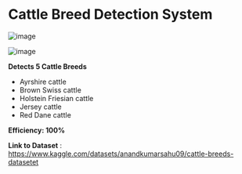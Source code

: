 # Cattle Breed Detection System

![image](https://github.com/MainakRepositor/Cow-Breed-Classifier/assets/64016811/ca3e63f8-0e3d-4f08-beb4-e03ac1ea59ac)

![image](https://github.com/MainakRepositor/Cow-Breed-Classifier/assets/64016811/df428e56-40ca-46b1-8cc4-8df2d47f216f)


**Detects 5 Cattle Breeds**

- Ayrshire cattle
- Brown Swiss cattle
- Holstein Friesian cattle
- Jersey cattle
- Red Dane cattle

**Efficiency: 100%**

**Link to Dataset** : https://www.kaggle.com/datasets/anandkumarsahu09/cattle-breeds-datasetet




